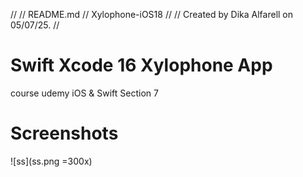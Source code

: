 //
//  README.md
//  Xylophone-iOS18
//
//  Created by Dika Alfarell on 05/07/25.
//

# Swift Xcode 16 Xylophone App

course udemy iOS & Swift Section 7

# Screenshots
![ss](ss.png =300x)
